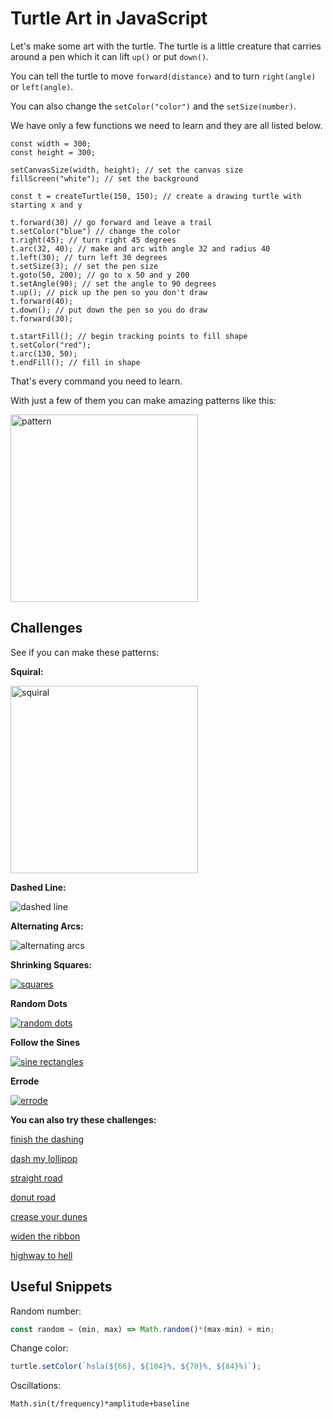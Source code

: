 # Turtle Art in JavaScript

Let's make some art with the turtle. The turtle is a little creature that carries around a pen which it can lift `up()` or put `down()`. 

You can tell the turtle to move `forward(distance)` and to turn `right(angle)` or `left(angle)`. 

You can also change the `setColor("color")` and the `setSize(number)`.

We have only a few functions we need to learn and they are all listed below.

```
const width = 300;
const height = 300;

setCanvasSize(width, height); // set the canvas size
fillScreen("white"); // set the background

const t = createTurtle(150, 150); // create a drawing turtle with starting x and y

t.forward(30) // go forward and leave a trail
t.setColor("blue") // change the color
t.right(45); // turn right 45 degrees
t.arc(32, 40); // make and arc with angle 32 and radius 40
t.left(30); // turn left 30 degrees
t.setSize(3); // set the pen size
t.goto(50, 200); // go to x 50 and y 200
t.setAngle(90); // set the angle to 90 degrees
t.up(); // pick up the pen so you don't draw
t.forward(40);
t.down(); // put down the pen so you do draw
t.forward(30);

t.startFill(); // begin tracking points to fill shape
t.setColor("red");
t.arc(130, 50);
t.endFill(); // fill in shape

```

That's every command you need to learn.

With just a few of them you can make amazing patterns like this:

<img width="300" src="https://cloud-kqt6eg66r-hack-club-bot.vercel.app/0screen_shot_2022-02-24_at_10.20.46_am.png" alt="pattern"></img>

## Challenges

See if you can make these patterns:

**Squiral:**

<img width="300" src="https://cloud-iv130nu4p-hack-club-bot.vercel.app/0screen_shot_2022-02-24_at_10.23.00_am.png" alt="squiral"></img>

**Dashed Line:**

![dashed line](https://user-images.githubusercontent.com/27078897/156391799-8bdccc18-f53f-461a-b9d7-ec117d3a7412.png)


**Alternating Arcs:**

![alternating arcs](https://user-images.githubusercontent.com/27078897/156395531-d3768b16-e2d5-407d-8903-cc9d39ff4a5c.png)

**Shrinking Squares:**

[![squares](https://user-images.githubusercontent.com/27078897/156402582-91c40880-4c6f-46c5-b313-b49d133e97ff.png)](https://hackclub.github.io/live-editor-templates/?id=18fbbb838c2bf1c76d9a41c8b77b60ea)

**Random Dots**

[![random dots](https://user-images.githubusercontent.com/27078897/156422518-09727e3a-f0c7-4d89-ba05-ce3cd23d1943.png)](https://hackclub.github.io/live-editor-templates/?id=c0a07ffdf3625b1587bb271191fe3c52)

**Follow the Sines**

[![sine rectangles](https://user-images.githubusercontent.com/27078897/156425746-5f2e02d8-ae91-46f7-ab3a-6af25f46909e.png)](https://hackclub.github.io/live-editor-templates/?id=0b041617e58dba32fbe836bff7f16d8e)

**Errode**

[![errode](https://user-images.githubusercontent.com/27078897/156428926-71e77279-039f-4162-bb71-81f4cca72fb8.png)](http://127.0.0.1:8080/live-editor-templates/?id=2a8cca339043487d98737b6ad212a21f)

**You can also try these challenges:**

[finish the dashing](https://hackclub.github.io/live-editor-templates/?id=740787ac323e19dddad0546b635d0452)

[dash my lollipop](https://hackclub.github.io/live-editor-templates/?id=47a5cd44484bc8bc7189e0bf3013bcbd)

[straight road](https://hackclub.github.io/live-editor-templates/?id=55b0b04df125d8751ac85f13a130b314)

[donut road](https://hackclub.github.io/live-editor-templates/?id=e07a8df59fc1630cc097fd34458e8f97)

[crease your dunes](https://hackclub.github.io/live-editor-templates/?id=e9bb1207e4081117c0f02972c1ad63da)

[widen the ribbon](https://hackclub.github.io/live-editor-templates/?id=c707792df1b485c7d91bc42e67f9f3b9)

[highway to hell](https://hackclub.github.io/live-editor-templates/?id=da717d8f4fc29bbb7fce4884cf002868)


## Useful Snippets

Random number:

```js
const random = (min, max) => Math.random()*(max-min) + min;
```

Change color:

```js
turtle.setColor(`hsla(${66}, ${104}%, ${70}%, ${84}%)`);
```

Oscillations:

```
Math.sin(t/frequency)*amplitude+baseline
```


